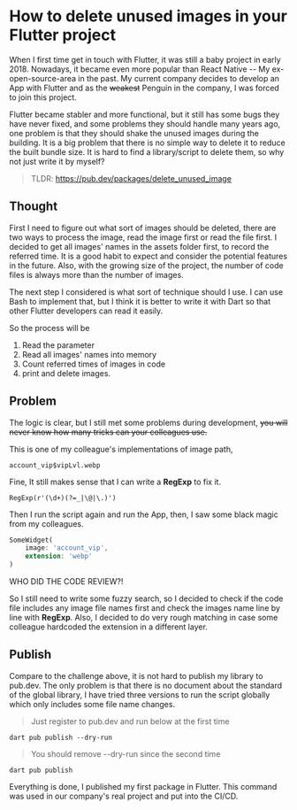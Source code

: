 # How to delete unused images in your Flutter project

When I first time get in touch with Flutter, it was still a baby project in early 2018. Nowadays, it became even more popular than React Native -- My ex-open-source-area in the past. My current company decides to develop an App with Flutter and as the ~~weakest~~ Penguin in the company, I was forced to join this project.

Flutter became stabler and more functional, but it still has some bugs they have never fixed, and some problems they should handle many years ago, one problem is that they should shake the unused images during the building. It is a big problem that there is no simple way to delete it to reduce the built bundle size. It is hard to find a library/script to delete them, so why not just write it by myself?

> TLDR: https://pub.dev/packages/delete_unused_image

## Thought

First I need to figure out what sort of images should be deleted, there are two ways to process the image, read the image first or read the file first. I decided to get all images' names in the assets folder first, to record the referred time. It is a good habit to expect and consider the potential features in the future. Also, with the growing size of the project, the number of code files is always more than the number of images.

The next step I considered is what sort of technique should I use. I can use Bash to implement that, but I think it is better to write it with Dart so that other Flutter developers can read it easily.

So the process will be

1. Read the parameter
2. Read all images' names into memory
3. Count referred times of images in code
4. print and delete images.

## Problem

The logic is clear, but I still met some problems during development, ~~you will never know how many tricks can your colleagues use.~~

This is one of my colleague's implementations of image path,

```Flutter
account_vip$vipLvl.webp
```

Fine, It still makes sense that I can write a **RegExp** to fix it.

```RegExp
RegExp(r'(\d+)(?=_|\@|\.)')
```

Then I run the script again and run the App, then, I saw some black magic from my colleagues.

```Dart
SomeWidget(
    image: 'account_vip',
    extension: 'webp'
)
```

WHO DID THE CODE REVIEW?!

So I still need to write some fuzzy search, so I decided to check if the code file includes any image file names first and check the images name line by line with **RegExp**. Also, I decided to do very rough matching in case some colleague hardcoded the extension in a different layer.

## Publish

Compare to the challenge above, it is not hard to publish my library to pub.dev. The only problem is that there is no document about the standard of the global library, I have tried three versions to run the script globally which only includes some file name changes.

> Just register to pub.dev and run below at the first time

```
dart pub publish --dry-run
```

> You should remove --dry-run since the second time

```
dart pub publish
```

Everything is done, I published my first package in Flutter. This command was used in our company's real project and put into the CI/CD.
